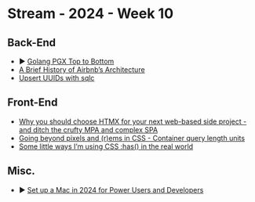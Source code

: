 # Stream - 2024 - Week 10

## Back-End

- ▶️ [Golang PGX Top to Bottom](https://www.youtube.com/watch?v=sXMSWhcHCf8)
- [A Brief History of Airbnb’s Architecture](https://blog.bytebytego.com/p/a-brief-history-of-airbnbs-architecture)
- [Upsert UUIDs with sqlc](https://adriano.fyi/posts/2024-03-07-upsert-uuids-with-sqlc/)

## Front-End

- [Why you should choose HTMX for your next web-based side project - and ditch the crufty MPA and complex SPA](https://hamy.xyz/labs/2024-02_htmx-for-side-projects)
- [Going beyond pixels and (r)ems in CSS - Container query length units](https://techhub.iodigital.com/articles/going-beyond-pixels-and-rems-in-css/container-query-length-units)
- [Some little ways I’m using CSS :has() in the real world](https://piccalil.li/blog/some-little-ways-im-using-css-has-in-the-real-world/)

## Misc.

- ▶️ [Set up a Mac in 2024 for Power Users and Developers](https://www.youtube.com/watch?v=GK7zLYAXdDs)
